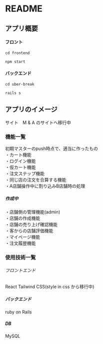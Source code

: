 # README

## アプリ概要  
#### フロント
```
cd frontend
```

```
npm start
```

#### バックエンド
```
cd uber-break
```

```
rails s
```

## アプリのイメージ
サイト　M & A のサイトへ移行中


### 機能一覧
初期マスターのpush時点で、適当に作ったもの  
・カート機能  
・ログイン機能   
・仮カート機能  
・注文ステップ機能   
・同じ店の注文を合算する機能  
・A店舗操作中に割り込みB店舗時の処理  

##### 作成中  
・店舗側の管理機能(admin)  
・店舗の作成機能  
・店舗の売り上げ確認機能  
・客からの店舗評価機能  
・マイページ機能  
・注文履歴機能  


### 使用技術一覧
###### フロントエンド
React
Tailwind CSS(style in css から移行中)

##### バックエンド
ruby on Rails

##### DB
MySQL
